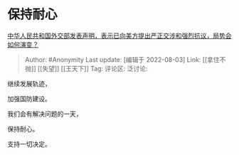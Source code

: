 # 保持耐心
[中华人民共和国外交部发表声明，表示已向美方提出严正交涉和强烈抗议，局势会如何演变？](https://www.zhihu.com/question/546646500/answer/2606253122)

> Author: #Anonymity
> Last update: [编辑于 2022-08-03]
> Link: [[拿住不抛]] [[失望]] [[王天下]]
> Tag:
> 评论区:
> 泛讨论:

继续发展轨迹，

加强国防建设。

我们会有解决问题的一天，

保持耐心。

支持一切决定。
